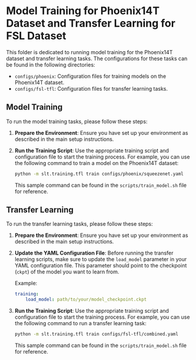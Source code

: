 # Model Training for Phoenix14T Dataset and Transfer Learning for FSL Dataset

This folder is dedicated to running model training for the Phoenix14T dataset and transfer learning tasks. The configurations for these tasks can be found in the following directories:

- `configs/phoenix`: Configuration files for training models on the Phoenix14T dataset.
- `configs/fsl-tfl`: Configuration files for transfer learning tasks.

## Model Training

To run the model training tasks, please follow these steps:

1. **Prepare the Environment**: Ensure you have set up your environment as described in the main setup instructions.

2. **Run the Training Script**: Use the appropriate training script and configuration file to start the training process. For example, you can use the following command to train a model on the Phoenix14T dataset:

    ```bash
    python -m slt.training.tfl train configs/phoenix/squeezenet.yaml
    ```

    This sample command can be found in the `scripts/train_model.sh` file for reference.

## Transfer Learning

To run the transfer learning tasks, please follow these steps:

1. **Prepare the Environment**: Ensure you have set up your environment as described in the main setup instructions.

2. **Update the YAML Configuration File**: Before running the transfer learning scripts, make sure to update the `load_model` parameter in your YAML configuration file. This parameter should point to the checkpoint (`ckpt`) of the model you want to learn from. 

    Example:
    ```yaml
    training:
        load_model: path/to/your/model_checkpoint.ckpt
    ```

3. **Run the Training Script**: Use the appropriate training script and configuration file to start the training process. For example, you can use the following command to run a transfer learning task:

    ```bash
    python -m slt.training.tfl train configs/fsl-tfl/combined.yaml
    ```

    This sample command can be found in the `scripts/train_model.sh` file for reference.
